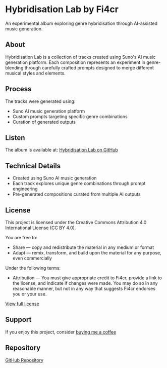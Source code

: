 # Hybridisation Lab by Fi4cr

An experimental album exploring genre hybridisation through AI-assisted music generation.

## About
Hybridisation Lab is a collection of tracks created using Suno's AI music generation platform. Each composition represents an experiment in genre-blending through carefully crafted prompts designed to merge different musical styles and elements.

## Process
The tracks were generated using:
- Suno AI music generation platform
- Custom prompts targeting specific genre combinations
- Curation of generated outputs

## Listen
The album is available at: [Hybridisation Lab on GitHub](https://fi4cr.github.io/hybridisation_lab/)

## Technical Details
- Created using Suno AI music generation
- Each track explores unique genre combinations through prompt engineering
- Pre-generated compositions curated from multiple AI outputs

## License
This project is licensed under the Creative Commons Attribution 4.0 International License (CC BY 4.0).

You are free to:
- Share — copy and redistribute the material in any medium or format
- Adapt — remix, transform, and build upon the material for any purpose, even commercially

Under the following terms:
- Attribution — You must give appropriate credit to Fi4cr, provide a link to the license, and indicate if changes were made. You may do so in any reasonable manner, but not in any way that suggests Fi4cr endorses you or your use.

[View full license](https://creativecommons.org/licenses/by/4.0/)

## Support
If you enjoy this project, consider [buying me a coffee](https://buymeacoffee.com/fi4cr)

## Repository
[GitHub Repository](https://github.com/fi4cr/hybridisation_lab)
